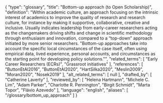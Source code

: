 {
    "type": "glossary",
    "title": "Bottom-up approach (to Open Scholarship)",
    "definition": "Within academic culture, an approach focusing on the intrinsic interest of academics to improve the quality of research and research culture, for instance by making it supportive, collaborative, creative and inclusive. Usually indicates leadership from early-career researchers acting as the changemakers driving shifts and change in scientific methodology through enthusiasm and innovation, compared to a “top-down” approach initiated by more senior researchers. \"Bottom-up approaches take into account the specific local circumstances of the case itself, often using empirical data, lived experience, personal accounts, and circumstances as the starting point for developing policy solutions.\"",
    "related_terms": [
        "Early Career Researchers (ECRs)",
        "Grassroot initiatives"
    ],
    "references": [
        "ButtonEtAl2016",
        "ButtonEtAl2020",
        "HartSilka2020",
        "Meslin2009",
        "Moran2020",
        "Nosek2019"
    ],
    "alt_related_terms": [
        null
    ],
    "drafted_by": [
        "Catherine Laverty"
    ],
    "reviewed_by": [
        "Helena Hartmann",
        "Michele C. Lim",
        "Adam Parker",
        "Charlotte R. Pennington",
        "Birgit Schmidt",
        "Marta Topor",
        "Flávio Azevedo"
    ],
    "language": "english",
    "aliases": [
        "/glossary/bottom_up_approach"
    ]
}